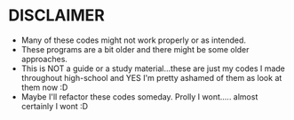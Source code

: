 # DISCLAIMER
- Many of these codes might not work properly or as intended. 
- These programs are a bit older and there might be some older approaches.
- This is NOT a guide or a study material...these are just my codes I made throughout high-school and YES I'm pretty ashamed of them as look at them now :D
- Maybe I'll refactor these codes someday. Prolly I wont..... almost certainly I wont :D
